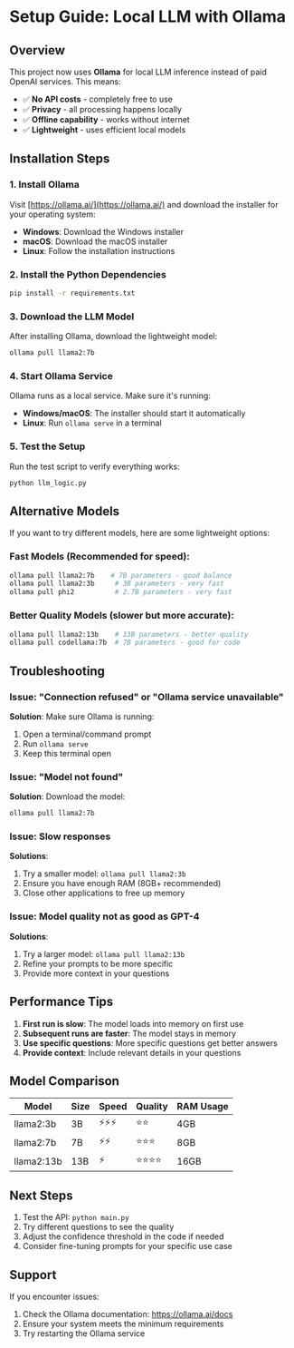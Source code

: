 # Setup Guide: Local LLM with Ollama

## Overview
This project now uses **Ollama** for local LLM inference instead of paid OpenAI services. This means:
- ✅ **No API costs** - completely free to use
- ✅ **Privacy** - all processing happens locally
- ✅ **Offline capability** - works without internet
- ✅ **Lightweight** - uses efficient local models

## Installation Steps

### 1. Install Ollama
Visit [https://ollama.ai/](https://ollama.ai/) and download the installer for your operating system:
- **Windows**: Download the Windows installer
- **macOS**: Download the macOS installer  
- **Linux**: Follow the installation instructions

### 2. Install the Python Dependencies
```bash
pip install -r requirements.txt
```

### 3. Download the LLM Model
After installing Ollama, download the lightweight model:
```bash
ollama pull llama2:7b
```

### 4. Start Ollama Service
Ollama runs as a local service. Make sure it's running:
- **Windows/macOS**: The installer should start it automatically
- **Linux**: Run `ollama serve` in a terminal

### 5. Test the Setup
Run the test script to verify everything works:
```bash
python llm_logic.py
```

## Alternative Models

If you want to try different models, here are some lightweight options:

### Fast Models (Recommended for speed):
```bash
ollama pull llama2:7b    # 7B parameters - good balance
ollama pull llama2:3b     # 3B parameters - very fast
ollama pull phi2          # 2.7B parameters - very fast
```

### Better Quality Models (slower but more accurate):
```bash
ollama pull llama2:13b    # 13B parameters - better quality
ollama pull codellama:7b  # 7B parameters - good for code
```

## Troubleshooting

### Issue: "Connection refused" or "Ollama service unavailable"
**Solution**: Make sure Ollama is running:
1. Open a terminal/command prompt
2. Run `ollama serve`
3. Keep this terminal open

### Issue: "Model not found"
**Solution**: Download the model:
```bash
ollama pull llama2:7b
```

### Issue: Slow responses
**Solutions**:
1. Try a smaller model: `ollama pull llama2:3b`
2. Ensure you have enough RAM (8GB+ recommended)
3. Close other applications to free up memory

### Issue: Model quality not as good as GPT-4
**Solutions**:
1. Try a larger model: `ollama pull llama2:13b`
2. Refine your prompts to be more specific
3. Provide more context in your questions

## Performance Tips

1. **First run is slow**: The model loads into memory on first use
2. **Subsequent runs are faster**: The model stays in memory
3. **Use specific questions**: More specific questions get better answers
4. **Provide context**: Include relevant details in your questions

## Model Comparison

| Model | Size | Speed | Quality | RAM Usage |
|-------|------|-------|---------|-----------|
| llama2:3b | 3B | ⚡⚡⚡ | ⭐⭐ | 4GB |
| llama2:7b | 7B | ⚡⚡ | ⭐⭐⭐ | 8GB |
| llama2:13b | 13B | ⚡ | ⭐⭐⭐⭐ | 16GB |

## Next Steps

1. Test the API: `python main.py`
2. Try different questions to see the quality
3. Adjust the confidence threshold in the code if needed
4. Consider fine-tuning prompts for your specific use case

## Support

If you encounter issues:
1. Check the Ollama documentation: https://ollama.ai/docs
2. Ensure your system meets the minimum requirements
3. Try restarting the Ollama service 